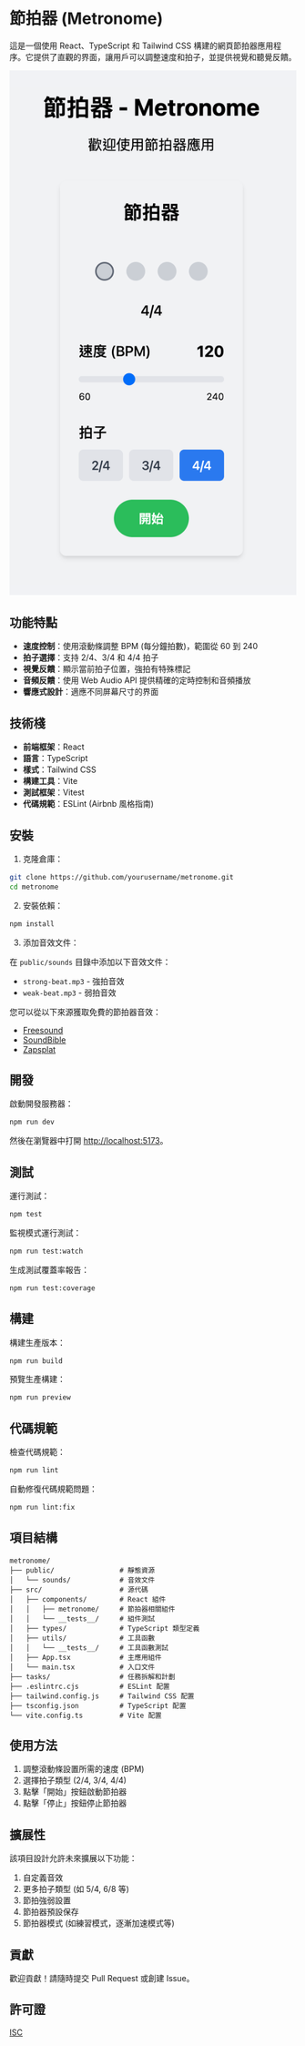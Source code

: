 # 節拍器 (Metronome)

這是一個使用 React、TypeScript 和 Tailwind CSS 構建的網頁節拍器應用程序。它提供了直觀的界面，讓用戶可以調整速度和拍子，並提供視覺和聽覺反饋。

![節拍器截圖](./docs/screenshot.png)

## 功能特點

- **速度控制**：使用滾動條調整 BPM (每分鐘拍數)，範圍從 60 到 240
- **拍子選擇**：支持 2/4、3/4 和 4/4 拍子
- **視覺反饋**：顯示當前拍子位置，強拍有特殊標記
- **音頻反饋**：使用 Web Audio API 提供精確的定時控制和音頻播放
- **響應式設計**：適應不同屏幕尺寸的界面

## 技術棧

- **前端框架**：React
- **語言**：TypeScript
- **樣式**：Tailwind CSS
- **構建工具**：Vite
- **測試框架**：Vitest
- **代碼規範**：ESLint (Airbnb 風格指南)

## 安裝

1. 克隆倉庫：

```bash
git clone https://github.com/yourusername/metronome.git
cd metronome
```

2. 安裝依賴：

```bash
npm install
```

3. 添加音效文件：

在 `public/sounds` 目錄中添加以下音效文件：
- `strong-beat.mp3` - 強拍音效
- `weak-beat.mp3` - 弱拍音效

您可以從以下來源獲取免費的節拍器音效：
- [Freesound](https://freesound.org/search/?q=metronome)
- [SoundBible](https://soundbible.com/search.php?q=metronome)
- [Zapsplat](https://www.zapsplat.com/sound-effect-category/metronome/)

## 開發

啟動開發服務器：

```bash
npm run dev
```

然後在瀏覽器中打開 [http://localhost:5173](http://localhost:5173)。

## 測試

運行測試：

```bash
npm test
```

監視模式運行測試：

```bash
npm run test:watch
```

生成測試覆蓋率報告：

```bash
npm run test:coverage
```

## 構建

構建生產版本：

```bash
npm run build
```

預覽生產構建：

```bash
npm run preview
```

## 代碼規範

檢查代碼規範：

```bash
npm run lint
```

自動修復代碼規範問題：

```bash
npm run lint:fix
```

## 項目結構

```
metronome/
├── public/                # 靜態資源
│   └── sounds/            # 音效文件
├── src/                   # 源代碼
│   ├── components/        # React 組件
│   │   ├── metronome/     # 節拍器相關組件
│   │   └── __tests__/     # 組件測試
│   ├── types/             # TypeScript 類型定義
│   ├── utils/             # 工具函數
│   │   └── __tests__/     # 工具函數測試
│   ├── App.tsx            # 主應用組件
│   └── main.tsx           # 入口文件
├── tasks/                 # 任務拆解和計劃
├── .eslintrc.cjs          # ESLint 配置
├── tailwind.config.js     # Tailwind CSS 配置
├── tsconfig.json          # TypeScript 配置
└── vite.config.ts         # Vite 配置
```

## 使用方法

1. 調整滾動條設置所需的速度 (BPM)
2. 選擇拍子類型 (2/4, 3/4, 4/4)
3. 點擊「開始」按鈕啟動節拍器
4. 點擊「停止」按鈕停止節拍器

## 擴展性

該項目設計允許未來擴展以下功能：

1. 自定義音效
2. 更多拍子類型 (如 5/4, 6/8 等)
3. 節拍強弱設置
4. 節拍器預設保存
5. 節拍器模式 (如練習模式，逐漸加速模式等)

## 貢獻

歡迎貢獻！請隨時提交 Pull Request 或創建 Issue。

## 許可證

[ISC](LICENSE)